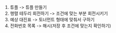 1. 튜플 -> 튜플 만들기
2. 행렬 테두리 회전하기 -> 조건에 맞는 부분 회전시키기
3. 예상 대진표 -> 토너먼트 형태에 맞춰서 구하기
4. 전화번호 목록 -> 해시(저장 후 조건에 맞는지 확인하기)
